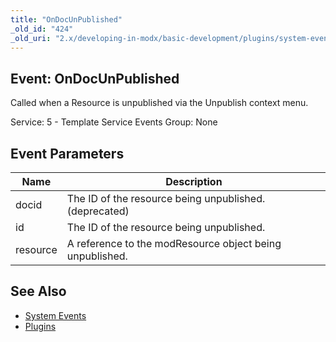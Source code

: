```yaml
---
title: "OnDocUnPublished"
_old_id: "424"
_old_uri: "2.x/developing-in-modx/basic-development/plugins/system-events/ondocunpublished"
---
```


## Event: OnDocUnPublished

Called when a Resource is unpublished via the Unpublish context menu.

Service: 5 - Template Service Events
Group: None

## Event Parameters

| Name     | Description                                              |
| -------- | -------------------------------------------------------- |
| docid    | The ID of the resource being unpublished. (deprecated)   |
| id       | The ID of the resource being unpublished.                |
| resource | A reference to the modResource object being unpublished. |

## See Also

- [System Events](extending-modx/plugins/system-events "System Events")
- [Plugins](extending-modx/plugins "Plugins")

